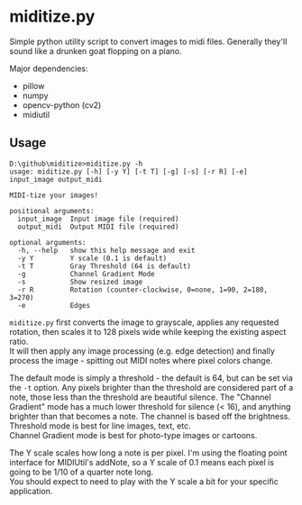 # miditize.py

Simple python utility script to convert images to midi files.
Generally they'll sound like a drunken goat flopping on a piano.




Major dependencies:
- pillow
- numpy
- opencv-python (cv2)
- midiutil


## Usage
```
D:\github\miditize>miditize.py -h
usage: miditize.py [-h] [-y Y] [-t T] [-g] [-s] [-r R] [-e] input_image output_midi

MIDI-tize your images!

positional arguments:
  input_image  Input image file (required)
  output_midi  Output MIDI file (required)

optional arguments:
  -h, --help   show this help message and exit
  -y Y         Y scale (0.1 is default)
  -t T         Gray Threshold (64 is default)
  -g           Channel Gradient Mode
  -s           Show resized image
  -r R         Rotation (counter-clockwise, 0=none, 1=90, 2=180, 3=270)
  -e           Edges
```

`miditize.py` first converts the image to grayscale, applies any requested rotation, 
then scales it to 128 pixels wide while keeping the existing aspect ratio.  
It will then apply any image processing (e.g. edge detection) and finally process the image - spitting out MIDI notes 
where pixel colors change.

The default mode is simply a threshold - the default is 64, but can be set via the `-t` option. 
Any pixels brighter than the threshold are considered part of a note, those less than the threshold are beautiful silence.
The "Channel Gradient" mode has a much lower threshold for silence (< 16), and anything brighter than that becomes a note. 
The channel is based off the brightness.  Threshold mode is best for line images, text, etc.  
Channel Gradient mode is best for photo-type images or cartoons.


The Y scale scales how long a note is per pixel.  I'm using the floating point interface for MIDIUtil's addNote, 
so a Y scale of 0.1 means each pixel is going to be 1/10 of a quarter note long.  
You should expect to need to play with the Y scale a bit for your specific application.


